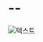 # --
![텍스트](http://imagesearch.naver.com/search.naver?sm=ext&viewloc=1&where=idetail&rev=31&query=%EC%98%A4%EB%B2%84%EC%9B%8C%EC%B9%98%20%EA%B2%90%EC%A7%80&section=image&res_fr=0&res_to=0&ie=utf8&face=0&color=0&ccl=0&aq=0&spq=1&nx_search_query=%EC%98%A4%EB%B2%84%EC%9B%8C%EC%B9%98%20%EA%B2%90%EC%A7%80&nx_and_query=&nx_sub_query=&nx_search_hlquery=&nx_search_fasquery=&datetype=0&startdate=0&enddate=0&start=84&img_id=post4406457_1)
